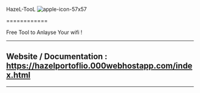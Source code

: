 

 HazeL-TooL ![apple-icon-57x57](https://github.com/HazeLdevgggg/HazeL-TooL/assets/105066838/e4e2265a-6c1e-47ca-8f49-17a8e2d1d921)

============


Free Tool to Anlayse Your wifi !

---

## Website / Documentation : https://hazelportoflio.000webhostapp.com/index.html
---
